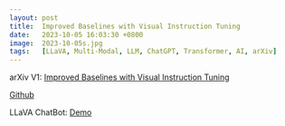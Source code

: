 ```yaml
---
layout: post
title:  Improved Baselines with Visual Instruction Tuning
date:   2023-10-05 16:03:30 +0800
image:  2023-10-05s.jpg
tags:   [LLaVA, Multi-Modal, LLM, ChatGPT, Transformer, AI, arXiv]
---
```


arXiv V1: [Improved Baselines with Visual Instruction Tuning](https://arxiv.org/pdf/2304.08485.pdf)

[Github](https://llava-vl.github.io)

LLaVA ChatBot: [Demo](https://llava.hliu.cc)